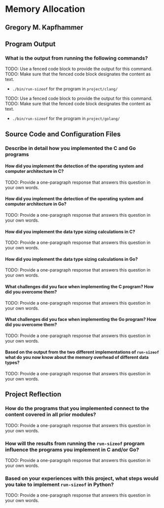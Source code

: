 # Memory Allocation

## Gregory M. Kapfhammer

## Program Output

### What is the output from running the following commands?

TODO: Use a fenced code block to provide the output for this command.
TODO: Make sure that the fenced code block designates the content as text.

- `./bin/run-sizeof` for the program in `project/clang/`

TODO: Use a fenced code block to provide the output for this command.
TODO: Make sure that the fenced code block designates the content as text.

- `./bin/run-sizeof` for the program in `project/golang/`

## Source Code and Configuration Files

### Describe in detail how you implemented the C and Go programs

#### How did you implement the detection of the operating system and computer architecture in C?

TODO: Provide a one-paragraph response that answers this question in your own words.

#### How did you implement the detection of the operating system and computer architecture in Go?

TODO: Provide a one-paragraph response that answers this question in your own words.

#### How did you implement the data type sizing calculations in C?

TODO: Provide a one-paragraph response that answers this question in your own words.

#### How did you implement the data type sizing calculations in Go?

TODO: Provide a one-paragraph response that answers this question in your own words.

#### What challenges did you face when implementing the C program? How did you overcome them?

TODO: Provide a one-paragraph response that answers this question in your own words.

#### What challenges did you face when implementing the Go program? How did you overcome them?

TODO: Provide a one-paragraph response that answers this question in your own words.

#### Based on the output from the two different implementations of `run-sizeof` what do you now know about the memory overhead of different data types?

TODO: Provide a one-paragraph response that answers this question in your own words.

## Project Reflection

### How do the programs that you implemented connect to the content covered in all prior modules?

TODO: Provide a one-paragraph response that answers this question in your own words.

### How will the results from running the `run-sizeof` program influence the programs you implement in C and/or Go?

TODO: Provide a one-paragraph response that answers this question in your own words.

### Based on your experiences with this project, what steps would you take to implement `run-sizeof` in Python?

TODO: Provide a one-paragraph response that answers this question in your own words.

